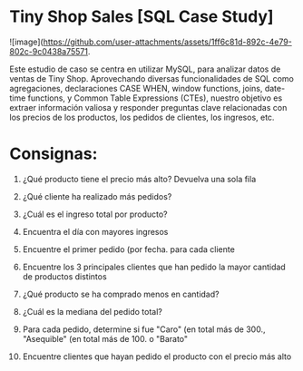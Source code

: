 # Tiny Shop Sales [SQL Case Study]

![image](https://github.com/user-attachments/assets/1ff6c81d-892c-4e79-802c-9c0438a75571.

Este estudio de caso se centra en utilizar MySQL, para analizar datos de ventas de Tiny Shop. Aprovechando diversas funcionalidades de SQL como agregaciones, declaraciones CASE WHEN, window functions, joins, date-time functions, y Common Table Expressions (CTEs), nuestro objetivo es extraer información valiosa y responder preguntas clave relacionadas con los precios de los productos, los pedidos de clientes, los ingresos, etc.

# Consignas:

1. ¿Qué producto tiene el precio más alto? Devuelva una sola fila

2. ¿Qué cliente ha realizado más pedidos?

3. ¿Cuál es el ingreso total por producto?

4. Encuentra el día con mayores ingresos

5. Encuentre el primer pedido (por fecha. para cada cliente

6. Encuentre los 3 principales clientes que han pedido la mayor cantidad de productos distintos

7. ¿Qué producto se ha comprado menos en cantidad?

8. ¿Cuál es la mediana del pedido total?

9. Para cada pedido, determine si fue "Caro" (en total más de 300., "Asequible" (en total más de 100. o "Barato"

10. Encuentre clientes que hayan pedido el producto con el precio más alto
